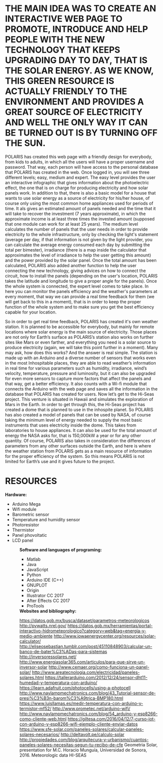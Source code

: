 # THE MAIN IDEA WAS TO CREATE AN INTERACTIVE WEB PAGE TO PROMOTE, INTRODUCE AND HELP PEOPLE WITH THE NEW TECHNOLOGY THAT KEEPS UPGRADING DAY TO DAY, THAT IS THE SOLAR ENERGY. AS WE KNOW, THIS GREEN RESOURCE IS ACTUALLY FRIENDLY TO THE ENVIRONMENT AND PROVIDES A GREAT SOURCE OF ELECTRICITY AND WELL THE ONLY WAY IT CAN BE TURNED OUT IS BY TURNING OFF THE SUN.

POLARIS has created this web page with a friendly design for everybody, from kids to adults, in which all the users will have a proper username and password. That way, each person will have access to the personal database that POLARIS has created in the web. Once logged in, you will see three different levels; easy, medium and expert. The easy level provides the user an interactive infographic that gives information about the photoelectric effect, the one that is on charge for producing electricity and how solar panels work. In addition to that, there is also a basic model for a house that wants to use solar energy as a source of electricity for his/her house, of course only using the most common home appliances used for periods of time. It als gives an estimated amount of panels needed and the time that it will take to recover the investment (7 years approximate), in which the approximate income is at least three times the invested amount (supposed that one module can work for at least 25 years). The medium level calculates the number of panels that the user needs in order to provide electricity to the whole infrastructure, only by checking the light's statement (average per day, if that information is not given by the light provider, you can calculate the average energy consumed each day by submitting the total per bimester), irradiance (there is a map inside the calculator that approximates the level of irradiance to help the user getting this amount) and the power provided by the solar panel. Once the total amount has been calculated, POLARIS also added another function to help the user connecting the new technology, giving advices on how to connect the circuit, how to install the panels (depending on the user's location, POLARIS takes the latitude and longitude to give a proper angle for the panels). Once the whole system is connected, the expert level comes to take place. In here you can monitor the panels efficiency and the weather's parameters at every moment, that way we can provide a real time feedback for them (we will get back to this in a moment), that is in order to keep the proper function of the whole system and to make sure you get the best efficiency capable for your location.

So in order to get real time feedback, POLARIS has created it's own weather station. It is planned to be accessible for everybody, but mainly for remote locations where solar energy is the main source of electricity. Those places are not only for Earth’s surface as POLARIS’s station also works on further sites like Mars or even farther, and everything you need is a solar source to produce electricity (again, we will take this point further in a moment). Many may ask, how does this works? And the answer is real simple. The station is made up with an Arduino and a diverse number of sensors that works even in the most Inhospitable places, they are able to read weather’s information in real time for various parameters such as humidity, irradiance, wind’s velocity, temperature, pressure and luminosity, but it can also be upgraded for even more sensors to capture more factors that affect the panels and that way, get a better efficiency. It also counts with a Wi-fi module that connects the Arduino with the web page and saves all the information in the database that POLARIS has created for users. Now let’s get to the Hi-Seas project. This venture is situated in Hawaii and simulates the exploration of Mars in the Earth. In order to get through this, the Hi-Seas project has created a dome that is planned to use in the inhospite planet. So POLARIS has also created a model of panels that can be used by NASA, of course taking the minimum level of energy needed to supply the most basic instruments that uses electricity inside the dome. This takes from laboratories to house appliances. It can also be used for the total amount of energy the NASA asks for, that is 150,000kW a year or for any other quantity. Of course, POLARIS also takes in consideration the differences of parameters from any other surfaces outside the Earth, and here is where the weather station from POLARIS gets as a main resource of information for the proper efficiency of the system. So this means POLARIS is not limited for Earth’s use and it gives future to the project.

# RESOURCES

<b>Hardware:</b>
<ul>
<li>Arduino Mega</li>
<li>Wifi module</li>
<li>Barometric sensor</li>
<li>Temperature and humidity sensor</li>
<li>Photoresistor</li>
<li>Thermistor</li>
<li>Panel phovoltatic</li>
<li>LCD panel</li>
<ul>
<b>Software and languages of programing:</b>

<ul>
<li>Matlab</li>
<li>Java</li>
<li>JavaScript</li>
<li>Python</li>
<li>Arduino IDE (C++)</li>
<li>GNUPLOT</li>
<li>Origin</li>
<li>Illustrator CC 2017</li>
<li>After Effects CC 2017</li>
<li>ProTools</li>
</ul>
<b> Websites and bibliography:</b>

https://datos.gob.mx/busca/dataset/parametros-meteorologicos
http://pvwatts.nrel.gov/
https://datos.gob.mx/herramientas/portal-interactivo-hidrometeorologico?category=web&tag=energia-y-medio-ambiente
http://www.iowaenergycenter.org/resources/solar-calculator/
http://eliseosebastian.tumblr.com/post/45110848903/calcular-un-banco-de-bater%C3%ADas-para-sistemas
http://inversoressolares.net/
http://www.energiasolar365.com/articulos/para-que-sirve-un-inversor-solar
http://www.cemaer.org/como-funciona-un-panel-solar/
http://www.areatecnologia.com/electricidad/paneles-solares.html
https://tallerarduino.com/2012/12/24/sensor-dht11-humedad-y-temperatura-con-arduino/
https://learn.adafruit.com/photocells/using-a-photocell
http://www.naylampmechatronics.com/blog/43_Tutorial-sensor-de-presi%C3%B3n-barom%C3%A9trica-BMP180.html
https://www.luisllamas.es/medir-temperatura-con-arduino-y-termistor-mf52/
http://www.prometec.net/arduino-wifi/
http://www.naylampmechatronics.com/blog/54_arduino-y-esp8266-como-cliente-web.html
https://giltesa.com/2016/04/12/7-curso-iot-con-arduino-y-esp8266-wifi-ejemplo-cliente-enviar-datos
https://www.sfe-solar.com/paneles-solares/calcular-paneles-solares-necesarios/
http://deltavolt.pe/calculo-solar
http://propiedades.com/blog/arquitecura-y-urbanismo/cuantos-paneles-solares-necesitas-segun-tu-recibo-de-cfe
Geometria Solar, presentation for M.C. Horacio Munguía, Universidad de Sonora, 2016.
Meteorologic data HI-SEAS
